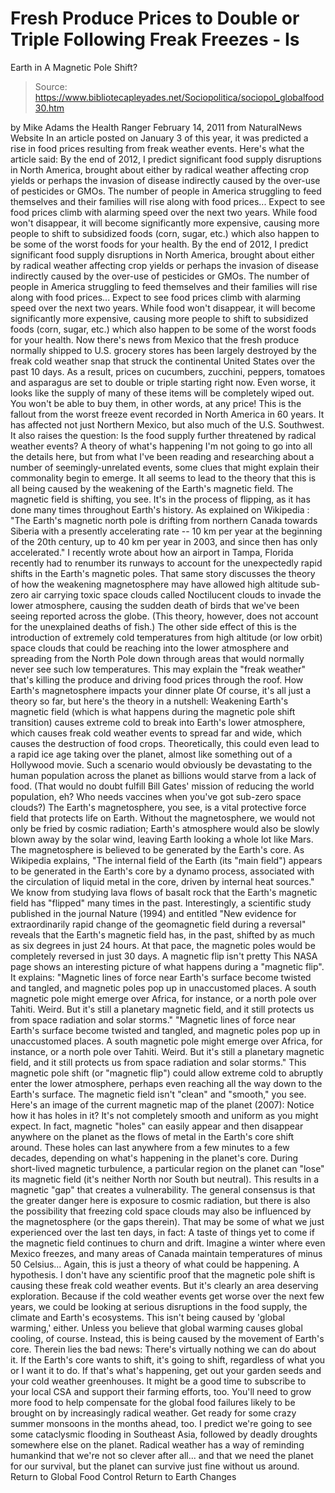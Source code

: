# Fresh Produce Prices to Double or Triple Following Freak Freezes - Is 
Earth in A Magnetic Pole Shift?

> Source: https://www.bibliotecapleyades.net/Sociopolitica/sociopol_globalfood30.htm

by Mike Adams
the Health Ranger February 14, 2011
from NaturalNews Website
In an article posted on January 3 of this year, it was predicted a rise in food prices resulting from freak weather events.
Here's what the article said:
By the end of 2012, I predict significant food supply disruptions in North America, brought about either by radical weather affecting crop yields or perhaps the invasion of disease indirectly caused by the over-use of pesticides or GMOs. The number of people in America struggling to feed themselves and their families will rise along with food prices... Expect to see food prices climb with alarming speed over the next two years. While food won't disappear, it will become significantly more expensive, causing more people to shift to subsidized foods (corn, sugar, etc.) which also happen to be some of the worst foods for your health.
By the end of 2012, I predict significant food supply disruptions in North America, brought about either by radical weather affecting crop yields or perhaps the invasion of disease indirectly caused by the over-use of pesticides or GMOs.
The number of people in America struggling to feed themselves and their families will rise along with food prices...
Expect to see food prices climb with alarming speed over the next two years. While food won't disappear, it will become significantly more expensive, causing more people to shift to subsidized foods (corn, sugar, etc.) which also happen to be some of the worst foods for your health.
Now there's news from Mexico that the fresh produce normally shipped to U.S. grocery stores has been largely destroyed by the freak cold weather snap that struck the continental United States over the past 10 days.
As a result, prices on cucumbers, zucchini, peppers, tomatoes and asparagus are set to double or triple starting right now. Even worse, it looks like the supply of many of these items will be completely wiped out. You won't be able to buy them, in other words, at any price! This is the fallout from the worst freeze event recorded in North America in 60 years. It has affected not just Northern Mexico, but also much of the U.S. Southwest.
It also raises the question:
Is the food supply further threatened by radical weather events?
A theory of what's happening
I'm not going to go into all the details here, but from what I've been reading and researching about a number of seemingly-unrelated events, some clues that might explain their commonality begin to emerge.
It all seems to lead to the theory that this is all being caused by the weakening of the Earth's magnetic field. The magnetic field is shifting, you see. It's in the process of flipping, as it has done many times throughout Earth's history.
As explained on Wikipedia :
"The Earth's magnetic north pole is drifting from northern Canada towards Siberia with a presently accelerating rate -- 10 km per year at the beginning of the 20th century, up to 40 km per year in 2003, and since then has only accelerated."
I recently wrote about how an airport in Tampa, Florida recently had to renumber its runways to account for the unexpectedly rapid shifts in the Earth's magnetic poles. That same story discusses the theory of how the weakening magnetosphere may have allowed high altitude sub-zero air carrying toxic space clouds called Noctilucent clouds to invade the lower atmosphere, causing the sudden death of birds that we've been seeing reported across the globe. (This theory, however, does not account for the unexplained deaths of fish.) The other side effect of this is the introduction of extremely cold temperatures from high altitude (or low orbit) space clouds that could be reaching into the lower atmosphere and spreading from the North Pole down through areas that would normally never see such low temperatures.
This may explain the "freak weather" that's killing the produce and driving food prices through the roof.
How Earth's magnetosphere impacts your dinner plate
Of course, it's all just a theory so far, but here's the theory in a nutshell: Weakening Earth's magnetic field (which is what happens during the magnetic pole shift transition) causes extreme cold to break into Earth's lower atmosphere, which causes freak cold weather events to spread far and wide, which causes the destruction of food crops. Theoretically, this could even lead to a rapid ice age taking over the planet, almost like something out of a Hollywood movie. Such a scenario would obviously be devastating to the human population across the planet as billions would starve from a lack of food.
(That would no doubt fulfill Bill Gates' mission of reducing the world population, eh? Who needs vaccines when you've got sub-zero space clouds?) The Earth's magnetosphere, you see, is a vital protective force field that protects life on Earth. Without the magnetosphere, we would not only be fried by cosmic radiation; Earth's atmosphere would also be slowly blown away by the solar wind, leaving Earth looking a whole lot like Mars. The magnetosphere is believed to be generated by the Earth's core.
As Wikipedia explains,
"The internal field of the Earth (its "main field") appears to be generated in the Earth's core by a dynamo process, associated with the circulation of liquid metal in the core, driven by internal heat sources."
We know from studying lava flows of basalt rock that the Earth's magnetic field has "flipped" many times in the past.
Interestingly, a scientific study published in the journal Nature (1994) and entitled "New evidence for extraordinarily rapid change of the geomagnetic field during a reversal" reveals that the Earth's magnetic field has, in the past, shifted by as much as six degrees in just 24 hours. At that pace, the magnetic poles would be completely reversed in just 30 days.
A magnetic flip isn't pretty
This NASA page shows an interesting picture of what happens during a "magnetic flip".
It explains:
"Magnetic lines of force near Earth's surface become twisted and tangled, and magnetic poles pop up in unaccustomed places. A south magnetic pole might emerge over Africa, for instance, or a north pole over Tahiti. Weird. But it's still a planetary magnetic field, and it still protects us from space radiation and solar storms."
"Magnetic lines of force near Earth's surface become twisted and tangled, and magnetic poles pop up in unaccustomed places.
A south magnetic pole might emerge over Africa, for instance, or a north pole over Tahiti. Weird. But it's still a planetary magnetic field, and it still protects us from space radiation and solar storms."
This magnetic pole shift (or "magnetic flip") could allow extreme cold to abruptly enter the lower atmosphere, perhaps even reaching all the way down to the Earth's surface. The magnetic field isn't "clean" and "smooth," you see.
Here's an image of the current magnetic map of the planet (2007):
Notice how it has holes in it?
It's not completely smooth and uniform as you might expect. In fact, magnetic "holes" can easily appear and then disappear anywhere on the planet as the flows of metal in the Earth's core shift around.
These holes can last anywhere from a few minutes to a few decades, depending on what's happening in the planet's core. During short-lived magnetic turbulence, a particular region on the planet can "lose" its magnetic field (it's neither North nor South but neutral).
This results in a magnetic "gap" that creates a vulnerability.
The general consensus is that the greater danger here is exposure to cosmic radiation, but there is also the possibility that freezing cold space clouds may also be influenced by the magnetosphere (or the gaps therein). That may be some of what we just experienced over the last ten days, in fact:
A taste of things yet to come if the magnetic field continues to churn and drift.
Imagine a winter where even Mexico freezes, and many areas of Canada maintain temperatures of minus 50 Celsius... Again, this is just a theory of what could be happening. A hypothesis.
I don't have any scientific proof that the magnetic pole shift is causing these freak cold weather events. But it's clearly an area deserving exploration. Because if the cold weather events get worse over the next few years, we could be looking at serious disruptions in the food supply, the climate and Earth's ecosystems. This isn't being caused by 'global warming,' either. Unless you believe that global warming causes global cooling, of course. Instead, this is being caused by the movement of Earth's core.
Therein lies the bad news:
There's virtually nothing we can do about it.
If the Earth's core wants to shift, it's going to shift, regardless of what you or I want it to do. If that's what's happening, get out your garden seeds and your cold weather greenhouses. It might be a good time to subscribe to your local CSA and support their farming efforts, too. You'll need to grow more food to help compensate for the global food failures likely to be brought on by increasingly radical weather. Get ready for some crazy summer monsoons in the months ahead, too. I predict we're going to see some cataclysmic flooding in Southeast Asia, followed by deadly droughts somewhere else on the planet.
Radical weather has a way of reminding humankind that we're not so clever after all... and that we need the planet for our survival, but the planet can survive just fine without us around.
Return to Global Food Control
Return to Earth Changes
